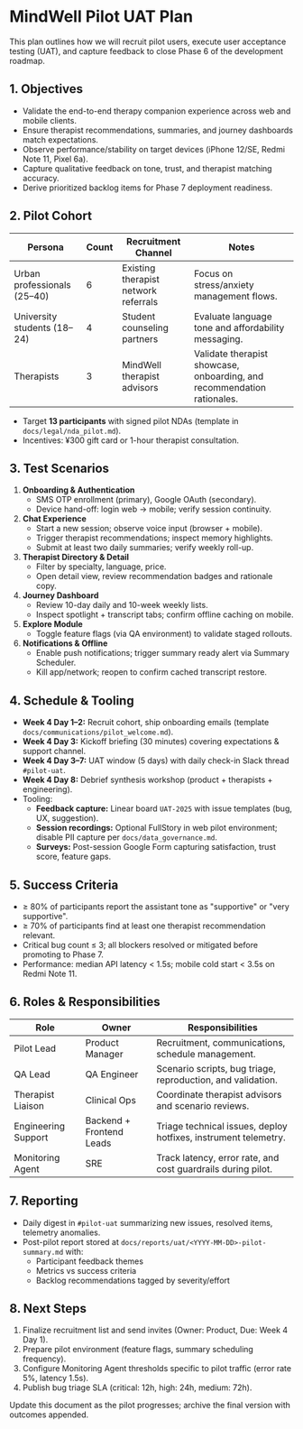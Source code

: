# MindWell Pilot UAT Plan

This plan outlines how we will recruit pilot users, execute user acceptance testing (UAT),
and capture feedback to close Phase 6 of the development roadmap.

## 1. Objectives

- Validate the end-to-end therapy companion experience across web and mobile clients.
- Ensure therapist recommendations, summaries, and journey dashboards match expectations.
- Observe performance/stability on target devices (iPhone 12/SE, Redmi Note 11, Pixel 6a).
- Capture qualitative feedback on tone, trust, and therapist matching accuracy.
- Derive prioritized backlog items for Phase 7 deployment readiness.

## 2. Pilot Cohort

| Persona | Count | Recruitment Channel | Notes |
| --- | --- | --- | --- |
| Urban professionals (25–40) | 6 | Existing therapist network referrals | Focus on stress/anxiety management flows. |
| University students (18–24) | 4 | Student counseling partners | Evaluate language tone and affordability messaging. |
| Therapists | 3 | MindWell therapist advisors | Validate therapist showcase, onboarding, and recommendation rationales. |

- Target **13 participants** with signed pilot NDAs (template in `docs/legal/nda_pilot.md`).
- Incentives: ¥300 gift card or 1-hour therapist consultation.

## 3. Test Scenarios

1. **Onboarding & Authentication**
   - SMS OTP enrollment (primary), Google OAuth (secondary).
   - Device hand-off: login web → mobile; verify session continuity.
2. **Chat Experience**
   - Start a new session; observe voice input (browser + mobile).
   - Trigger therapist recommendations; inspect memory highlights.
   - Submit at least two daily summaries; verify weekly roll-up.
3. **Therapist Directory & Detail**
   - Filter by specialty, language, price.
   - Open detail view, review recommendation badges and rationale copy.
4. **Journey Dashboard**
   - Review 10-day daily and 10-week weekly lists.
   - Inspect spotlight + transcript tabs; confirm offline caching on mobile.
5. **Explore Module**
   - Toggle feature flags (via QA environment) to validate staged rollouts.
6. **Notifications & Offline**
   - Enable push notifications; trigger summary ready alert via Summary Scheduler.
   - Kill app/network; reopen to confirm cached transcript restore.

## 4. Schedule & Tooling

- **Week 4 Day 1–2:** Recruit cohort, ship onboarding emails (template `docs/communications/pilot_welcome.md`).
- **Week 4 Day 3:** Kickoff briefing (30 minutes) covering expectations & support channel.
- **Week 4 Day 3–7:** UAT window (5 days) with daily check-in Slack thread `#pilot-uat`.
- **Week 4 Day 8:** Debrief synthesis workshop (product + therapists + engineering).
- Tooling:
  - **Feedback capture:** Linear board `UAT-2025` with issue templates (bug, UX, suggestion).
  - **Session recordings:** Optional FullStory in web pilot environment; disable PII capture per `docs/data_governance.md`.
  - **Surveys:** Post-session Google Form capturing satisfaction, trust score, feature gaps.

## 5. Success Criteria

- ≥ 80% of participants report the assistant tone as "supportive" or "very supportive".
- ≥ 70% of participants find at least one therapist recommendation relevant.
- Critical bug count ≤ 3; all blockers resolved or mitigated before promoting to Phase 7.
- Performance: median API latency < 1.5s; mobile cold start < 3.5s on Redmi Note 11.

## 6. Roles & Responsibilities

| Role | Owner | Responsibilities |
| --- | --- | --- |
| Pilot Lead | Product Manager | Recruitment, communications, schedule management. |
| QA Lead | QA Engineer | Scenario scripts, bug triage, reproduction, and validation. |
| Therapist Liaison | Clinical Ops | Coordinate therapist advisors and scenario reviews. |
| Engineering Support | Backend + Frontend Leads | Triage technical issues, deploy hotfixes, instrument telemetry. |
| Monitoring Agent | SRE | Track latency, error rate, and cost guardrails during pilot. |

## 7. Reporting

- Daily digest in `#pilot-uat` summarizing new issues, resolved items, telemetry anomalies.
- Post-pilot report stored at `docs/reports/uat/<YYYY-MM-DD>-pilot-summary.md` with:
  - Participant feedback themes
  - Metrics vs success criteria
  - Backlog recommendations tagged by severity/effort

## 8. Next Steps

1. Finalize recruitment list and send invites (Owner: Product, Due: Week 4 Day 1).
2. Prepare pilot environment (feature flags, summary scheduling frequency).
3. Configure Monitoring Agent thresholds specific to pilot traffic (error rate 5%, latency 1.5s).
4. Publish bug triage SLA (critical: 12h, high: 24h, medium: 72h).

Update this document as the pilot progresses; archive the final version with outcomes appended.

